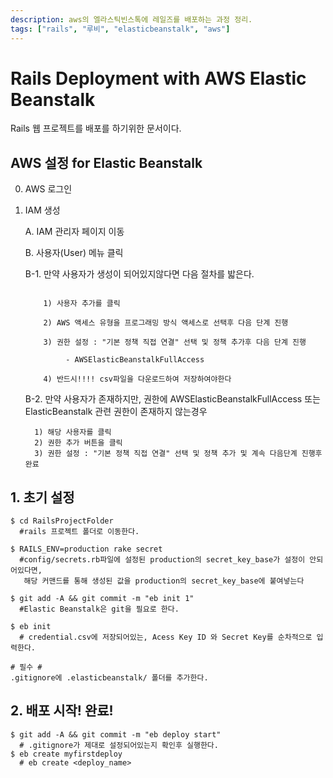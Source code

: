 ```yaml
---
description: aws의 엘라스틱빈스톡에 레일즈를 배포하는 과정 정리.
tags: ["rails", "루비", "elasticbeanstalk", "aws"]
---
```

# Rails Deployment with AWS Elastic Beanstalk

Rails 웹 프로젝트를 배포를 하기위한 문서이다.

## AWS 설정 for Elastic Beanstalk

0. AWS 로그인


1. IAM 생성

   A. IAM 관리자 페이지 이동

   B. 사용자(User) 메뉴 클릭

      B-1. 만약 사용자가 생성이 되어있지않다면 다음 절차를 밟은다.
      ```

          1) 사용자 추가를 클릭

          2) AWS 액세스 유형을 프로그래밍 방식 액세스로 선택후 다음 단계 진행

          3) 권한 설정 : "기본 정책 직접 연결" 선택 및 정책 추가후 다음 단계 진행

               - AWSElasticBeanstalkFullAccess

          4) 반드시!!!! csv파일을 다운로드하여 저장하여야한다
     ```

    B-2. 만약 사용자가 존재하지만, 권한에 AWSElasticBeanstalkFullAccess 또는 ElasticBeanstalk 관련 권한이 존재하지 않는경우

   ```
     1) 해당 사용자를 클릭
     2) 권한 추가 버튼을 클릭
     3) 권한 설정 : "기본 정책 직접 연결" 선택 및 정책 추가 및 계속 다음단계 진행후 완료
   ```
## 1. 초기 설정

```
$ cd RailsProjectFolder
  #rails 프로젝트 폴더로 이동한다.

$ RAILS_ENV=production rake secret
  #config/secrets.rb파일에 설정된 production의 secret_key_base가 설정이 안되어있다면,
   해당 커맨드를 통해 생성된 값을 production의 secret_key_base에 붙여넣는다

$ git add -A && git commit -m "eb init 1"
  #Elastic Beanstalk은 git을 필요로 한다.

$ eb init
  # credential.csv에 저장되어있는, Acess Key ID 와 Secret Key를 순차적으로 입력한다.

# 필수 #
.gitignore에 .elasticbeanstalk/ 폴더를 추가한다.
```

## 2. 배포 시작! 완료!

```
$ git add -A && git commit -m "eb deploy start"
  # .gitignore가 제대로 설정되어있는지 확인후 실행한다.
$ eb create myfirstdeploy
  # eb create <deploy_name>
```


